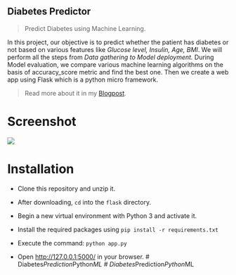 
## Diabetes Predictor
> Predict Diabetes using Machine Learning.

In this project, our objective is to predict whether the patient has diabetes or not based on various features like *Glucose level, Insulin, Age, BMI*. We will perform all the steps from *Data gathering to Model deployment.* During Model evaluation, we compare various machine learning algorithms on the basis of accuracy_score metric and find the best one. Then we create a web app using Flask which is a python micro framework.


> Read more about it in my [Blogpost](https://medium.com/@adityamankar09/building-a-diabetes-predictor-4702b99bc7e4).

# **Screenshot**

![](screenshot.jpg)

# Installation

- Clone this repository and unzip it.

- After downloading, `cd` into the `flask` directory.

- Begin a new virtual environment with Python 3 and activate it.

- Install the required packages using 
   `pip install -r requirements.txt`

- Execute the command:
   `python app.py`

- Open http://127.0.0.1:5000/ in your browser.
#   D i a b e t e s _ P r e d i c t i o n _ P y t h o n _ M L  
 #   D i a b e t e s _ P r e d i c t i o n _ P y t h o n _ M L  
 